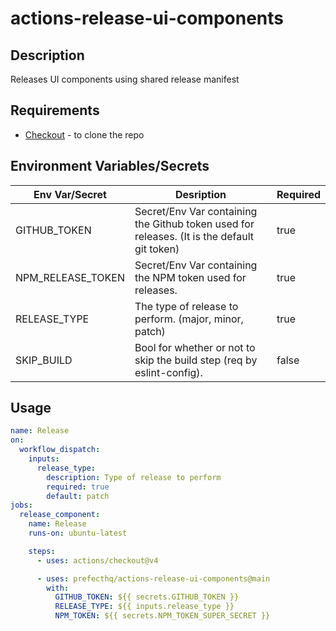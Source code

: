 # actions-release-ui-components
## Description
Releases UI components using shared release manifest

## Requirements
- [Checkout](https://github.com/actions/checkout) - to clone the repo

## Environment Variables/Secrets

| Env Var/Secret | Desription | Required |
|-------|------------|----------|
| GITHUB_TOKEN | Secret/Env Var containing the Github token used for releases. (It is the default git token) | true |
| NPM_RELEASE_TOKEN | Secret/Env Var containing the NPM token used for releases. | true |
| RELEASE_TYPE | The type of release to perform. (major, minor, patch) | true |
| SKIP_BUILD | Bool for whether or not to skip the build step (req by eslint-config). | false |

## Usage
```yaml
name: Release
on:
  workflow_dispatch:
    inputs:
      release_type:
        description: Type of release to perform
        required: true
        default: patch
jobs:
  release_component:
    name: Release
    runs-on: ubuntu-latest

    steps:
      - uses: actions/checkout@v4

      - uses: prefecthq/actions-release-ui-components@main
        with:
          GITHUB_TOKEN: ${{ secrets.GITHUB_TOKEN }}
          RELEASE_TYPE: ${{ inputs.release_type }}
          NPM_TOKEN: ${{ secrets.NPM_TOKEN_SUPER_SECRET }}
```